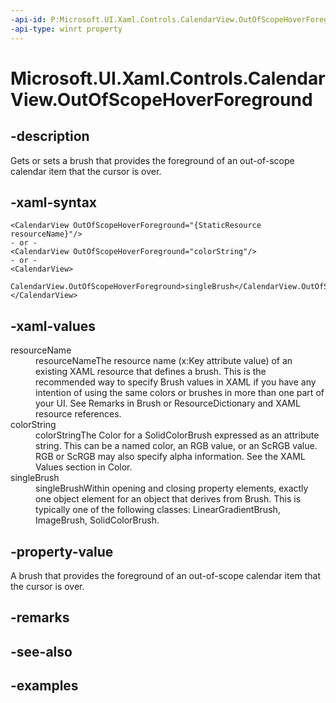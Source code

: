 ```yaml
---
-api-id: P:Microsoft.UI.Xaml.Controls.CalendarView.OutOfScopeHoverForeground
-api-type: winrt property
---
```


# Microsoft.UI.Xaml.Controls.CalendarView.OutOfScopeHoverForeground

<!--
public Microsoft.UI.Xaml.Media.Brush OutOfScopeHoverForeground { get; set; }
-->


## -description

Gets or sets a brush that provides the foreground of an out-of-scope calendar item that the cursor is over.

## -xaml-syntax

```xaml
<CalendarView OutOfScopeHoverForeground="{StaticResource resourceName}"/>
- or -
<CalendarView OutOfScopeHoverForeground="colorString"/>
- or -
<CalendarView>
  CalendarView.OutOfScopeHoverForeground>singleBrush</CalendarView.OutOfScopeHoverForeground>
</CalendarView>

```

## -xaml-values

<dl><dt>resourceName</dt><dd>resourceNameThe resource name (x:Key attribute value) of an existing XAML resource that defines a brush. This is the recommended way to specify Brush values in XAML if you have any intention of using the same colors or brushes in more than one part of your UI. See Remarks in Brush or ResourceDictionary and XAML resource references.</dd>
<dt>colorString</dt><dd>colorStringThe Color for a SolidColorBrush expressed as an attribute string. This can be a named color, an RGB value, or an ScRGB value. RGB or ScRGB may also specify alpha information. See the XAML Values section in Color.</dd>
<dt>singleBrush</dt><dd>singleBrushWithin opening and closing property elements, exactly one object element for an object that derives from Brush. This is typically one of the following classes: LinearGradientBrush, ImageBrush, SolidColorBrush.</dd>
</dl>

## -property-value

A brush that provides the foreground of an out-of-scope calendar item that the cursor is over.

## -remarks

## -see-also

## -examples


